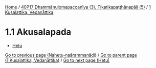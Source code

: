 
[Home](/) / [40P17 Dhammānulomapaccanīya (3), Tikatikapaṭṭhānapāḷi (5)](../../40P17.md) / [1 Kusalattika, Vedanāttika](../1.md)

# 1.1 Akusalapada

* [Hetu](1.1/Hetu.md)

[Go to previous page (Nahetu-naārammaṇādi)](Paccaniya/Nahetu-naarammanadi.md) / [Go to parent page (1 Kusalattika, Vedanāttika)](../1.md) / [Go to next page (Hetu)](1.1/Hetu.md)


